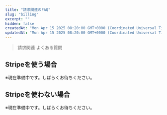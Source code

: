 ```yaml
---
title: "請求関連のFAQ"
slug: "billing"
excerpt: ""
hidden: false
createdAt: "Mon Apr 15 2025 08:20:00 GMT+0000 (Coordinated Universal Time)"
updatedAt: "Mon Apr 15 2025 08:20:00 GMT+0000 (Coordinated Universal Time)"
---
```


> 請求関連 よくある質問

## Stripeを使う場合
※現在準備中です。しばらくお待ちください。

## Stripeを使わない場合
※現在準備中です。しばらくお待ちください。